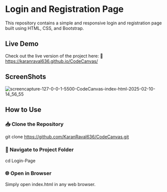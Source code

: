 <h1>Login and Registration Page</h1>

This repository contains a simple and responsive login and registration page built using HTML, CSS, and Bootstrap.

<h2>Live Demo</h2>

Check out the live version of the project here:
🔗 https://karanraval636.github.io/CodeCanvas/

<h2>ScreenShots</h2>

![screencapture-127-0-0-1-5500-CodeCanvas-index-html-2025-02-10-14_56_55](https://github.com/user-attachments/assets/b76be081-e84f-4560-bfbe-45bcbd21b9b6)



<h2>How to Use</h2>

<h3>📥 Clone the Repository</h3>

git clone https://github.com/KaranRaval636/CodeCanvas.git

<h3>📂 Navigate to Project Folder</h3>

cd Login-Page

<h3>🌐 Open in Browser</h3>

Simply open index.html in any web browser.
